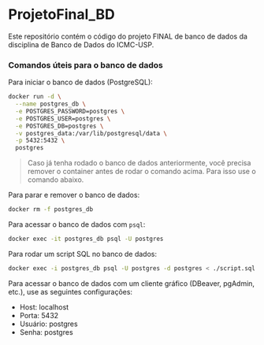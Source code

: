 # ProjetoFinal_BD

Este repositório contém o código do projeto FINAL de banco de dados da disciplina de Banco de Dados do ICMC-USP.

### Comandos úteis para o banco de dados

Para iniciar o banco de dados (PostgreSQL):
```bash
docker run -d \
  --name postgres_db \
  -e POSTGRES_PASSWORD=postgres \
  -e POSTGRES_USER=postgres \
  -e POSTGRES_DB=postgres \
  -v postgres_data:/var/lib/postgresql/data \
  -p 5432:5432 \
  postgres
```
> Caso já tenha rodado o banco de dados anteriormente, você precisa remover o container antes de rodar o comando acima. Para isso use o comando abaixo.

Para parar e remover o banco de dados:
```bash
docker rm -f postgres_db
```

Para acessar o banco de dados com `psql`:
```bash
docker exec -it postgres_db psql -U postgres
```

Para rodar um script SQL no banco de dados:
```bash
docker exec -i postgres_db psql -U postgres -d postgres < ./script.sql
```

Para acessar o banco de dados com um cliente gráfico (DBeaver, pgAdmin, etc.), use as seguintes configurações:
- Host: localhost
- Porta: 5432
- Usuário: postgres
- Senha: postgres